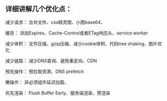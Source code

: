 ## 详细讲解几个优化点：
减少请求：
合并文件、css精灵图、小图base64、

缓存：
添加Expires、Cache-Control或者ETag响应头、service worker

减少体积：
文件压缩、gzip压缩、减少cookie体积、代码tree shaking、图片优化

减少链路：
减少DNS查询、避免重定向、CDN

预先操作：
预拉取资源、DNS prefetch

懒操作：
非必须组件延迟加载、

优先渲染：
Flush Buffer Early、服务端渲染、预渲染
